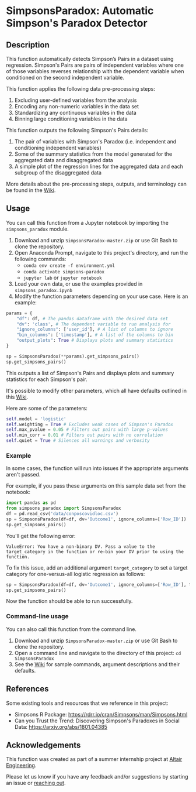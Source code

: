 # SimpsonsParadox: Automatic Simpson's Paradox Detector

## Description
This function automatically detects Simpson’s Pairs in a dataset using regression. Simpson's Pairs are pairs of independent variables where one of those variables reverses relationship with the dependent variable when conditioned on the second independent variable.

This function applies the following data pre-processing steps:
1. Excluding user-defined variables from the analysis 
2. Encoding any non-numeric variables in the data set 
3. Standardizing any continuous variables in the data
4. Binning large conditioning variables in the data

This function outputs the following Simpson's Pairs details:
1. The pair of variables with Simpson's Paradox (i.e. independent and conditioning independent variables)
2. Some of the summary statistics from the model generated for the aggregated data and disaggregated data
3. A simple plot of the regression lines for the aggregated data and each subgroup of the disaggregated data

More details about the pre-processing steps, outputs, and terminology can be found in the [Wiki](https://github.com/ehart-altair/SimpsonsParadox/wiki).

## Usage

You can call this function from a Jupyter notebook by importing the ```simpsons_paradox``` module.
 
1. Download and unzip ``SimpsonsParadox-master.zip`` or use Git Bash to clone the repository.
2. Open Anaconda Prompt, navigate to this project's directory, and run the following commands:
    * `conda env create -f environment.yml`
    * `conda activate simpsons-paradox`
    * `jupyter lab` or `jupyter notebook`
3. Load your own data, or use the examples provided in ```simpsons_paradox.ipynb```
4. Modify the function parameters depending on your use case. Here is an example:
```python
params = {
    "df": df, # The pandas dataframe with the desired data set
    "dv": 'class', # The dependent variable to run analysis for
    "ignore_columns": ['user_id'], # A list of columns to ignore
    "bin_columns": ['timestamp'], # A list of the columns to bin
    "output_plots": True # Displays plots and summary statistics
}

sp = SimpsonsParadox(**params).get_simpsons_pairs()
sp.get_simpsons_pairs()
```
This outputs a list of Simpson's Pairs and displays plots and summary statistics for each Simpson's pair.

It's possible to modify other parameters, which all have defaults outlined in this [Wiki](https://github.com/ehart-altair/SimpsonsParadox/wiki/Arguments).

Here are some of the parameters:
```python
self.model = 'logistic'
self.weighting = True # Excludes weak cases of Simpson's Paradox
self.max_pvalue = 0.05 # Filters out pairs with large p-values
self.min_corr = 0.01 # Filters out pairs with no correlation
self.quiet = True # Silences all warnings and verbosity
```

### Example
In some cases, the function will run into issues if the appropriate arguments aren't passed. 

For example, if you pass these arguments on this sample data set from the notebook:
```python
import pandas as pd
from simpsons_paradox import SimpsonsParadox
df = pd.read_csv('data/conposcovidloc.csv')
sp = SimpsonsParadox(df=df, dv='Outcome1', ignore_columns=['Row_ID'])
sp.get_simpsons_pairs()
```
You'll get the following error:
```
ValueError: You have a non-binary DV. Pass a value to the target_category in the function or re-bin your DV prior to using the function.
```
To fix this issue, add an additional argument `target_category` to set a target category for one-versus-all logistic regression as follows:
```python 
sp = SimpsonsParadox(df=df, dv='Outcome1', ignore_columns=['Row_ID'], target_category=1)
sp.get_simpsons_pairs()
```
Now the function should be able to run successfully.

### Command-line usage

You can also call this function from the command line.

1. Download and unzip ``SimpsonsParadox-master.zip`` or use Git Bash to clone the repository.
2. Open a command line and navigate to the directory of this project: ```cd SimpsonsParadox```
3. See the [Wiki](https://github.com/ehart-altair/SimpsonsParadox/wiki) for sample commands, argument descriptions and their defaults.

## References
Some existing tools and resources that we reference in this project:
* Simpsons R Package: https://rdrr.io/cran/Simpsons/man/Simpsons.html
* Can you Trust the Trend: Discovering Simpson's Paradoxes in Social Data: https://arxiv.org/abs/1801.04385

## Acknowledgements
This function was created as part of a summer internship project at [Altair Engineering](https://altair.com/).

Please let us know if you have any feedback and/or suggestions by starting an issue or [reaching out](mailto:walaamar@outlook.com).

